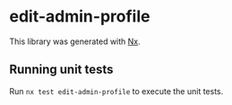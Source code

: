 # edit-admin-profile

This library was generated with [Nx](https://nx.dev).

## Running unit tests

Run `nx test edit-admin-profile` to execute the unit tests.

